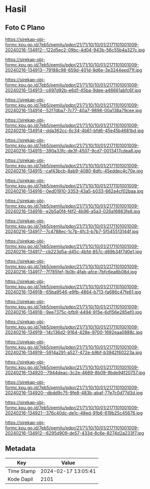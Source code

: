 # Hasil

## Foto C Plano

https://sirekap-obj-formc.kpu.go.id/7eb5/pemilu/pdpr/21/71/10/10/01/2171101001009-20240216-134912--122d5ec2-09bc-4d04-943b-56c55b4a327c.jpg

https://sirekap-obj-formc.kpu.go.id/7eb5/pemilu/pdpr/21/71/10/10/01/2171101001009-20240216-134913--79188c98-659d-401d-9d6e-3e3244eed71f.jpg

https://sirekap-obj-formc.kpu.go.id/7eb5/pemilu/pdpr/21/71/10/10/01/2171101001009-20240216-134913--c697d92b-e6d1-45ba-9dee-a46661abfc6f.jpg

https://sirekap-obj-formc.kpu.go.id/7eb5/pemilu/pdpr/21/71/10/10/01/2171101001009-20240216-134914--52f7dba7-7c77-40a7-9896-00a138a79cee.jpg

https://sirekap-obj-formc.kpu.go.id/7eb5/pemilu/pdpr/21/71/10/10/01/2171101001009-20240216-134914--dda362cc-6c34-4b61-bfd6-45e45b4681bd.jpg

https://sirekap-obj-formc.kpu.go.id/7eb5/pemilu/pdpr/21/71/10/10/01/2171101001009-20240216-134915--390a33fc-de3f-4507-9cd7-0013417cdea6.jpg

https://sirekap-obj-formc.kpu.go.id/7eb5/pemilu/pdpr/21/71/10/10/01/2171101001009-20240216-134915--caf43bcb-8ab9-4080-8dfc-45eddec4c70e.jpg

https://sirekap-obj-formc.kpu.go.id/7eb5/pemilu/pdpr/21/71/10/10/01/2171101001009-20240216-134916--0ed01910-3353-43a5-b033-662a4cf02baa.jpg

https://sirekap-obj-formc.kpu.go.id/7eb5/pemilu/pdpr/21/71/10/10/01/2171101001009-20240216-134916--e2b5a0f4-f4f2-4b96-a5a3-026a16863fe6.jpg

https://sirekap-obj-formc.kpu.go.id/7eb5/pemilu/pdpr/21/71/10/10/01/2171101001009-20240216-134917--7c4788ec-1c7b-4fc3-b7b7-5f545513144f.jpg

https://sirekap-obj-formc.kpu.go.id/7eb5/pemilu/pdpr/21/71/10/10/01/2171101001009-20240216-134917--cb223d5a-d45c-4bfd-857c-d69b34f7d0e1.jpg

https://sirekap-obj-formc.kpu.go.id/7eb5/pemilu/pdpr/21/71/10/10/01/2171101001009-20240216-134917--7f785fef-1b0b-4fab-afce-7bfc6ea6b08d.jpg

https://sirekap-obj-formc.kpu.go.id/7eb5/pemilu/pdpr/21/71/10/10/01/2171101001009-20240216-134918--65ba9546-e9fb-4864-b713-fa686c47fe61.jpg

https://sirekap-obj-formc.kpu.go.id/7eb5/pemilu/pdpr/21/71/10/10/01/2171101001009-20240216-134918--9ee7375c-bfb9-4494-915e-6d156e285ef0.jpg

https://sirekap-obj-formc.kpu.go.id/7eb5/pemilu/pdpr/21/71/10/10/01/2171101001009-20240216-134919--14c136d2-9164-428e-9700-1692eaa0888c.jpg

https://sirekap-obj-formc.kpu.go.id/7eb5/pemilu/pdpr/21/71/10/10/01/2171101001009-20240216-134919--5914a291-a527-472e-b9bf-b3942f60223a.jpg

https://sirekap-obj-formc.kpu.go.id/7eb5/pemilu/pdpr/21/71/10/10/01/2171101001009-20240216-134920--7944deac-3c2e-4669-8b09-9bde94f20757.jpg

https://sirekap-obj-formc.kpu.go.id/7eb5/pemilu/pdpr/21/71/10/10/01/2171101001009-20240216-134920--dbdd9c75-9fe8-483b-abaf-77e7c0d77d3d.jpg

https://sirekap-obj-formc.kpu.go.id/7eb5/pemilu/pdpr/21/71/10/10/01/2171101001009-20240216-134921--376c40dc-de1c-48ed-91b6-619b25c45676.jpg

https://sirekap-obj-formc.kpu.go.id/7eb5/pemilu/pdpr/21/71/10/10/01/2171101001009-20240216-134912--6295d909-de57-433d-8c6e-8274d2a233f7.jpg


## Metadata

| Key        | Value               |
| ---------- | ------------------- |
| Time Stamp | 2024-02-17 13:05:41 |
| Kode Dapil | 2101                |



